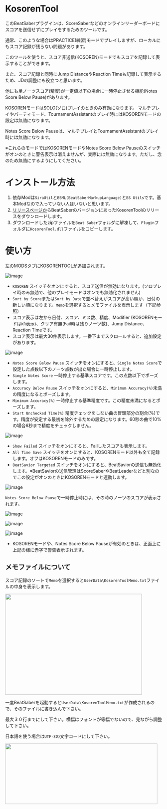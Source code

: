 # KosorenTool

このBeatSaberプラグインは、ScoreSaberなどのオンラインリーダーボードにスコアを送信せずにプレイをするためのツールです。

通常、このような場合はPRACTICE(練習)モードでプレイしますが、ローカルにもスコア記録が残らない問題があります。

このツールを使うと、スコア非送信(KOSOREN)モードでもスコアを記録して表示することができます。

また、スコア記録と同時にJump DistanceやReaction Timeも記録して表示するため、JDの調整にも役立つと思います。

他にも単ノーツスコア(精度)が一定値以下の場合に一時停止させる機能(Notes Score Below Pause)があります。

KOSORENモードはSOLO(ソロ)プレイのときのみ有効になります。 マルチプレイやパーティモード、TournamentAssistantのプレイ時にはKOSORENモードの設定は無効になります。

Notes Score Below Pauseは、マルチプレイとTournamentAssistantのプレイ時には無効になります。

※これらのモードではKOSORENモードやNotes Score Below Pauseのスイッチがオンのときに警告表示は消えませんが、実際には無効になります。ただし、念のため無効にするようにしてください。

# インストール方法

1. 依存Modは`SiraUtil`と`BSML(BeatSaberMarkupLanguage)`と`BS Utils`です。基本Modなので入っていない人はいないと思います。
2. [リリースページか](https://github.com/rynan4818/KosorenTool/releases)らBeatSaberのバージョンにあったKosorenToolのリリースをダウンロードします。
3. ダウンロードしたzipファイルを`Beat Saber`フォルダに解凍して、`Plugin`フォルダに`KosorenTool.dll`ファイルをコピーします。

# 使い方

左のMODSタブにKOSORENTOOLが追加されます。

![image](https://github.com/rynan4818/KosorenTool/assets/14249877/16c6f34c-4203-4c49-82bb-70e5131395da)

* `KOSOREN` スイッチをオンにすると、スコア送信が無効になります。(ソロプレイ時のみ無効で、他のプレイモードはオンでも無効化されません)
* `Sort by Score`または`Sort by Date`で並べ替えがスコアが高い順か、日付の新しい順になります。`Memo`を選択するとメモファイルを表示します（下記参照）
* スコア表示は左から日付、スコア、ミス数、精度、Modifier (KOSORENモードは`KR`表示)、クリア有無(Fail時は残りノーツ数)、Jump Distance、Reaction Timeです。
* スコア表示は最大30件表示します。一番下までスクロールすると、追加設定があります。

![image](https://github.com/rynan4818/KosorenTool/assets/14249877/5c1c850e-8e13-4850-9b46-0ffc9991b898)

* `Notes Score Below Pause` スイッチをオンにすると、`Single Notes Score`で設定した点数以下のノーツ点数が出た場合に一時停止します。
* `Single Notes Score` 一時停止する基準スコアです。この点数以下でポーズします。
* `Accuracy Below Pause` スイッチをオンにすると、`Minimum Accuracy(%)`未満の精度になるとポーズします。
* `Minimum Accuracy(%)` 一時停止する基準精度です。この精度未満になるとポーズします。
* `Start Unchecked Time(%)` 精度チェックをしない曲の冒頭部分の割合(%)です。精度が安定する最初を除外するための設定になります。60秒の曲で10%の場合6秒まで精度をチェックしません。

![image](https://github.com/rynan4818/KosorenTool/assets/14249877/add84cc7-bf59-4d95-88c1-faffbfcefde7)

* `Show Failed` スイッチをオンにすると、Failしたスコアも表示します。
* `All Time Save` スイッチをオンにすると、KOSORENモード以外も全て記録します。オフはKOSORENモードのみです。
* `BeatSavior Targeted` スイッチをオンにすると、BeatSaviorの送信も無効化します。※BeatSaviorの送信管理はScoreSaberやBeatLeaderなどと別なのでこの設定がオンのときにKOSORENモードと連動します。

![image](https://github.com/rynan4818/KosorenTool/assets/14249877/359acbfe-6758-4ec9-8c93-6ad222e7abda)

`Notes Score Below Pause`で一時停止時には、その時のノーツのスコアが表示されます。

![image](https://github.com/rynan4818/KosorenTool/assets/14249877/06c37deb-b3a2-4bfd-88fd-459a23484c1e)

![image](https://github.com/rynan4818/KosorenTool/assets/14249877/f1e06956-d910-468b-9edd-e3ee8c9d937c)

![image](https://github.com/rynan4818/KosorenTool/assets/14249877/54ccde4c-0bb4-4b1f-aea3-cd0116352d6b)

* KOSORENモードや、Notes Score Below Pauseが有効のときは、正面上に上記の様に赤字で警告表示されます。

## メモファイルについて
スコア記録のソートで`Memo`を選択すると`UserData\KosorenToolMemo.txt`ファイルの中身を表示します。

<img src="https://github.com/rynan4818/KosorenTool/assets/14249877/28b444a9-562f-4d37-9713-ce7db678de6c" width="438" height="322">

一度BeatSaberを起動すると`UserData\KosorenToolMemo.txt`が作成されるので、そのファイルに書き込んで下さい。

最大３０行までにして下さい。横幅はフォントが等幅でないので、見ながら調整して下さい。

日本語を使う場合は`UTF-8`の文字コードにして下さい。

<img src="https://github.com/rynan4818/KosorenTool/assets/14249877/950865a8-69f3-481c-a83b-36c340a89ec0" width="488" height="193">
